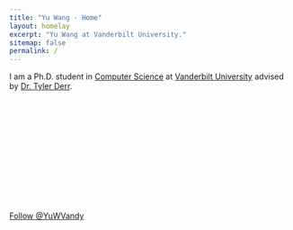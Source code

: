 ```yaml
---
title: "Yu Wang - Home"
layout: homelay
excerpt: "Yu Wang at Vanderbilt University."
sitemap: false
permalink: /
---
```



I am a Ph.D. student in [Computer Science](https://engineering.vanderbilt.edu/eecs/) at [Vanderbilt University](https://vanderbilt.edu) advised by [Dr. Tyler Derr](https://www.cse.msu.edu/~derrtyle/).


<div id="profile">
<img src="{{site.utl}}{{site.baseutl}}/images/carousel/Profile.png" style="margin:0px 800px; width:200px; display:block; " />
</div>

<a href="https://twitter.com/YuWVandy?ref_src=twsrc%5Etfw" class="twitter-follow-button" data-show-count="false" >
 Follow @YuWVandy 
</a><script async src="https://platform.twitter.com/widgets.js" charset="utf-8"></script>
 
